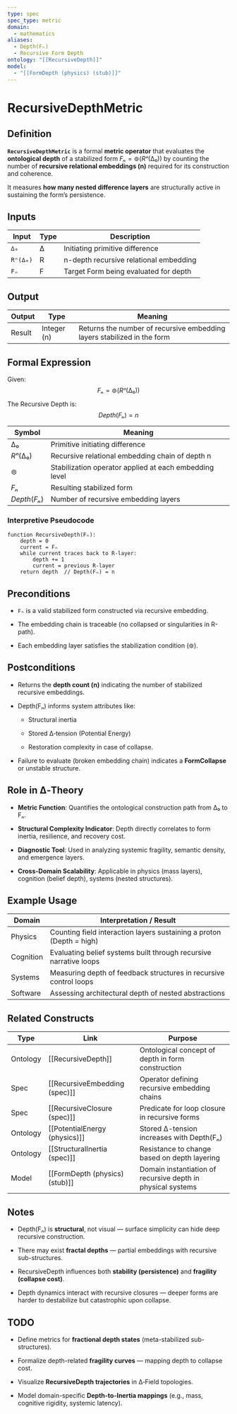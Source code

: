 ```yaml
---
type: spec
spec_type: metric
domain:
  - mathematics
aliases:
  - Depth(Fₙ)
  - Recursive Form Depth
ontology: "[[RecursiveDepth]]"
model:
  - "[[FormDepth (physics) (stub)]]"
---
```


# RecursiveDepthMetric

## Definition

**`RecursiveDepthMetric`** is a formal **metric operator** that evaluates the **ontological depth** of a stabilized form $Fₙ = ⊚(Rⁿ(∆₀))$ by counting the number of **recursive relational embeddings (n)** required for its construction and coherence.

It measures **how many nested difference layers** are structurally active in sustaining the form’s persistence.

## Inputs

|Input|Type|Description|
|---|---|---|
|`∆₀`|∆|Initiating primitive difference|
|`Rⁿ(∆₀)`|R|n-depth recursive relational embedding|
|`Fₙ`|F|Target Form being evaluated for depth|

## Output

|Output|Type|Meaning|
|---|---|---|
|Result|Integer (n)|Returns the number of recursive embedding layers stabilized in the form|

## Formal Expression

Given:
$$
Fₙ = ⊚(Rⁿ(∆₀))
$$

The Recursive Depth is:
$$
Depth(Fₙ) = n
$$

|Symbol|Meaning|
|---|---|
|$∆₀$|Primitive initiating difference|
|$Rⁿ(∆₀)$|Recursive relational embedding chain of depth n|
|$⊚$|Stabilization operator applied at each embedding level|
|$Fₙ$|Resulting stabilized form|
|$Depth(Fₙ)$|Number of recursive embedding layers|

### Interpretive Pseudocode

```pseudo
function RecursiveDepth(Fₙ):
    depth = 0
    current = Fₙ
    while current traces back to R-layer:
        depth += 1
        current = previous R-layer
    return depth  // Depth(Fₙ) = n
````


## Preconditions

- `Fₙ` is a valid stabilized form constructed via recursive embedding.
    
- The embedding chain is traceable (no collapsed or singularities in R-path).
    
- Each embedding layer satisfies the stabilization condition (⊚).
    

## Postconditions

- Returns the **depth count (n)** indicating the number of stabilized recursive embeddings.
    
- Depth(Fₙ) informs system attributes like:
    
    - Structural inertia
        
    - Stored ∆‑tension (Potential Energy)
        
    - Restoration complexity in case of collapse.
        
- Failure to evaluate (broken embedding chain) indicates a **FormCollapse** or unstable structure.
    

## Role in ∆‑Theory

- **Metric Function**: Quantifies the ontological construction path from ∆₀ to Fₙ.
    
- **Structural Complexity Indicator**: Depth directly correlates to form inertia, resilience, and recovery cost.
    
- **Diagnostic Tool**: Used in analyzing systemic fragility, semantic density, and emergence layers.
    
- **Cross-Domain Scalability**: Applicable in physics (mass layers), cognition (belief depth), systems (nested structures).
    

## Example Usage

|Domain|Interpretation / Result| 
|---|---|
|Physics|Counting field interaction layers sustaining a proton (Depth = high)|
|Cognition|Evaluating belief systems built through recursive narrative loops|
|Systems|Measuring depth of feedback structures in recursive control loops|
|Software|Assessing architectural depth of nested abstractions|


## Related Constructs

|Type|Link|Purpose|
|---|---|---|
|Ontology|[[RecursiveDepth]]|Ontological concept of depth in form construction|
|Spec|[[RecursiveEmbedding (spec)]]|Operator defining recursive embedding chains|
|Spec|[[RecursiveClosure (spec)]]|Predicate for loop closure in recursive forms|
|Ontology|[[PotentialEnergy (physics)]]|Stored ∆-tension increases with Depth(Fₙ)|
|Ontology|[[StructuralInertia (spec)]]|Resistance to change based on depth layering|
|Model|[[FormDepth (physics) (stub)]]|Domain instantiation of recursive depth in physical systems|


## Notes

- Depth(Fₙ) is **structural**, not visual — surface simplicity can hide deep recursive construction.
    
- There may exist **fractal depths** — partial embeddings with recursive sub-structures.
    
- RecursiveDepth influences both **stability (persistence)** and **fragility (collapse cost)**.
    
- Depth dynamics interact with recursive closures — deeper forms are harder to destabilize but catastrophic upon collapse.
    

## TODO

- Define metrics for **fractional depth states** (meta-stabilized sub-structures).
    
- Formalize depth-related **fragility curves** — mapping depth to collapse cost.
    
- Visualize **RecursiveDepth trajectories** in ∆‑Field topologies.
    
- Model domain-specific **Depth-to-Inertia mappings** (e.g., mass, cognitive rigidity, systemic latency).
  